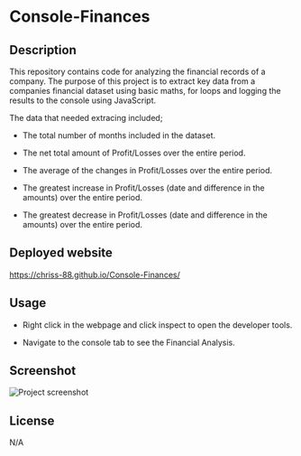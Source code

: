 # Console-Finances

## Description

This repository contains code for analyzing the financial records of a company.
The purpose of this project is to extract key data from a companies financial dataset using basic maths, for loops and logging the results to the console using JavaScript.

The data that needed extracing included;

- The total number of months included in the dataset.

- The net total amount of Profit/Losses over the entire period.

- The average of the changes in Profit/Losses over the entire period.

- The greatest increase in Profit/Losses (date and difference in the amounts) over the entire period.

- The greatest decrease in Profit/Losses (date and difference in the amounts) over the entire period.

## Deployed website

https://chriss-88.github.io/Console-Finances/

## Usage

- Right click in the webpage and click inspect to open the developer tools.

- Navigate to the console tab to see the Financial Analysis.

## Screenshot

![Project screenshot](assets/img/screenshot.png)

## License

N/A
